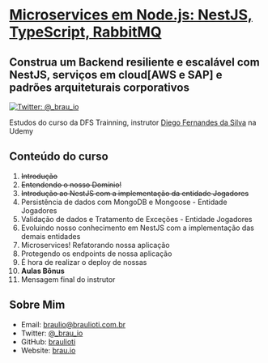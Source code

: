 # [Microservices em Node.js: NestJS, TypeScript, RabbitMQ](https://www.udemy.com/course/construindo-um-backend-escalavel-com-nestjs-aws-e-pivotalws)
## Construa um Backend resiliente e escalável com NestJS, serviços em cloud[AWS e SAP] e padrões arquiteturais corporativos

[![Twitter: @_brau_io](https://img.shields.io/badge/contact-@_brau_io-blue.svg?style=flat)](https://twitter.com/braulio_info)

Estudos do curso da DFS Trainning, instrutor [Diego Fernandes da Silva](https://www.udemy.com/user/diego-fernandes-da-silva)
na Udemy

## Conteúdo do curso

1. ~~Introdução~~
2. ~~Entendendo o nosso Domínio!~~
3. ~~Introdução ao NestJS com a implementação da entidade Jogadores~~
4. Persistência de dados com MongoDB e Mongoose - Entidade Jogadores
5. Validação de dados e Tratamento de Exceções - Entidade Jogadores
6. Evoluindo nosso conhecimento em NestJS com a implementação das demais entidades
7. Microservices! Refatorando nossa aplicação
8. Protegendo os endpoints de nossa aplicação
9. É hora de realizar o deploy de nossas
10. **Aulas Bônus**
11. Mensagem final do instrutor

## Sobre Mim

- Email: braulio@braulioti.com.br
- Twitter: [@_brau_io](http://twitter.com/braulio_info)
- GitHub: [braulioti](https://github.com/braulioti)
- Website: [brau.io](https://brau.io)
